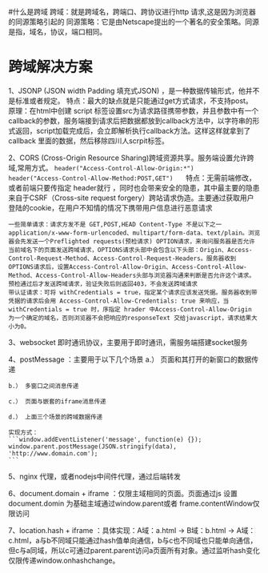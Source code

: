 #什么是跨域
跨域：就是跨域名，跨端口、跨协议进行http 请求,这是因为浏览器的同源策略引起的
同源策略：它是由Netscape提出的一个著名的安全策略。同源是指，域名，协议，端口相同。
# 跨域解决方案
  1、JSONP (JSON width Padding 填充式JSON) ，是一种数据传输形式，他并不是标准或者规定。
	特点：最大的缺点就是只能通过get方式请求，不支持post。
	原理：在html中创建 script 标签设置src为请求路径携带参数，并且参数中有一个callback的参数，服务端接到请求后把数据都放到callback方法中，以字符串的形式返回，script加载完成后，会立即解析执行callback方法。这样这样就拿到了callback 里面的数据，然后移除四川人scrpit标签。  

  2、CORS (Cross-Origin Resource Sharing)跨域资源共享。服务端设置允许跨域,常用方式。
  	```header("Access-Control-Allow-Origin:*")   
　　   header("Access-Control-Allow-Method:POST,GET")  
	```
	特点：无需前端修改，或者前端只要传指定 header就行 ，同时也会带来安全的隐患，其中最主要的隐患来自于CSRF（Cross-site request forgery）跨站请求伪造。主要通过获取用户登陆的cookie，在用户不知情的情况下携带用户信息进行恶意请求

	一些简单请求：请求方发不是 GET,POST,HEAD Content-Type 不是以下之一
	application/x-www-form-urlencoded、multipart/form-data、text/plain。浏览器会先发送一个Preflighted requests(预检请求) OPTION请求，来询问服务器是否允许当前域名下的页面发送跨域请求，OPTIONS请求头部中会包含以下头部：Origin、Access-Control-Request-Method、Access-Control-Request-Headers。服务器收到OPTIONS请求后，设置Access-Control-Allow-Origin、Access-Control-Allow-Method、Access-Control-Allow-Headers头部与浏览器沟通来判断是否允许这个请求。预检通过后才发送跨域请求，验证失败后则返回403，不会发送跨域请求
	带认证请求：可将 withCredentials = true，指定某个请求应该发送凭据。服务器收到带凭据的请求后会用 Access-Control-Allow-Credentials: true 来响应，当withCredentials = true 时，序指定 hrader 中Access-Control-Allow-Origin 为一个确定的域名，否则浏览器不会把响应的responseText 交给javascript，请求结果大小为0。

  3、websocket 即时通讯协议，主要用于即时通讯，需服务端搭建socket服务

  4、postMessage ：主要用于以下几个场景
  	a.） 页面和其打开的新窗口的数据传递  

	b.） 多窗口之间消息传递  

	c.） 页面与嵌套的iframe消息传递  

	d.） 上面三个场景的跨域数据传递  

	实现方式：
	```window.addEventListener('message', function(e) {});		window.parent.postMessage(JSON.stringify(data), 'http://www.domain.com');
	```
  5、nginx 代理，或者nodejs中间件代理，通过后端转发  

  6、document.domain + iframe ：仅限主域相同的页面。页面通过js 设置document.domin 为基础主域通过window.parent或者 frame.contentWindow仅限访问  
  
  7、location.hash + iframe ：具体实现：A域：a.html -> B域：b.html -> A域：c.html，a与b不同域只能通过hash值单向通信，b与c也不同域也只能单向通信，但c与a同域，所以c可通过parent.parent访问a页面所有对象。通过监听hash变化仅限传递window.onhashchange。
